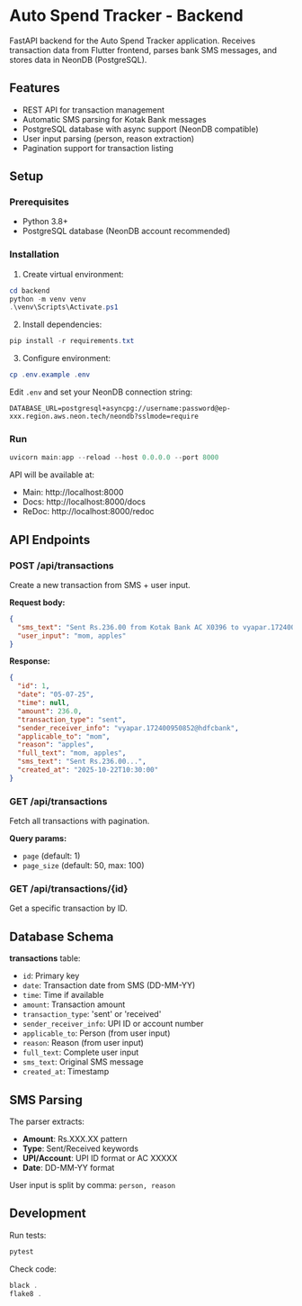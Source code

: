 # Auto Spend Tracker - Backend

FastAPI backend for the Auto Spend Tracker application. Receives transaction data from Flutter frontend, parses bank SMS messages, and stores data in NeonDB (PostgreSQL).

## Features

- REST API for transaction management
- Automatic SMS parsing for Kotak Bank messages
- PostgreSQL database with async support (NeonDB compatible)
- User input parsing (person, reason extraction)
- Pagination support for transaction listing

## Setup

### Prerequisites
- Python 3.8+
- PostgreSQL database (NeonDB account recommended)

### Installation

1. Create virtual environment:
```powershell
cd backend
python -m venv venv
.\venv\Scripts\Activate.ps1
```

2. Install dependencies:
```powershell
pip install -r requirements.txt
```

3. Configure environment:
```powershell
cp .env.example .env
```

Edit `.env` and set your NeonDB connection string:
```
DATABASE_URL=postgresql+asyncpg://username:password@ep-xxx.region.aws.neon.tech/neondb?sslmode=require
```

### Run

```powershell
uvicorn main:app --reload --host 0.0.0.0 --port 8000
```

API will be available at:
- Main: http://localhost:8000
- Docs: http://localhost:8000/docs
- ReDoc: http://localhost:8000/redoc

## API Endpoints

### POST /api/transactions
Create a new transaction from SMS + user input.

**Request body:**
```json
{
  "sms_text": "Sent Rs.236.00 from Kotak Bank AC X0396 to vyapar.172400950852@hdfcbank on 05-07-25.UPI Ref 555256646612.",
  "user_input": "mom, apples"
}
```

**Response:**
```json
{
  "id": 1,
  "date": "05-07-25",
  "time": null,
  "amount": 236.0,
  "transaction_type": "sent",
  "sender_receiver_info": "vyapar.172400950852@hdfcbank",
  "applicable_to": "mom",
  "reason": "apples",
  "full_text": "mom, apples",
  "sms_text": "Sent Rs.236.00...",
  "created_at": "2025-10-22T10:30:00"
}
```

### GET /api/transactions
Fetch all transactions with pagination.

**Query params:**
- `page` (default: 1)
- `page_size` (default: 50, max: 100)

### GET /api/transactions/{id}
Get a specific transaction by ID.

## Database Schema

**transactions** table:
- `id`: Primary key
- `date`: Transaction date from SMS (DD-MM-YY)
- `time`: Time if available
- `amount`: Transaction amount
- `transaction_type`: 'sent' or 'received'
- `sender_receiver_info`: UPI ID or account number
- `applicable_to`: Person (from user input)
- `reason`: Reason (from user input)
- `full_text`: Complete user input
- `sms_text`: Original SMS message
- `created_at`: Timestamp

## SMS Parsing

The parser extracts:
- **Amount**: Rs.XXX.XX pattern
- **Type**: Sent/Received keywords
- **UPI/Account**: UPI ID format or AC XXXXX
- **Date**: DD-MM-YY format

User input is split by comma: `person, reason`

## Development

Run tests:
```powershell
pytest
```

Check code:
```powershell
black .
flake8 .
```
